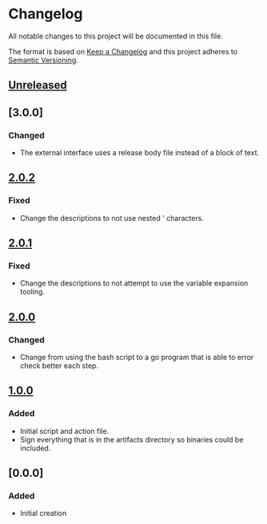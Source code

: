 <!--
SPDX-FileCopyrightText: 2021 Comcast Cable Communications Management, LLC
SPDX-License-Identifier: Apache-2.0
-->
# Changelog
All notable changes to this project will be documented in this file.

The format is based on [Keep a Changelog](http://keepachangelog.com/en/1.0.0/)
and this project adheres to [Semantic Versioning](http://semver.org/spec/v2.0.0.html).

## [Unreleased]

## [3.0.0]
### Changed
- The external interface uses a release body file instead of a block of text.

## [2.0.2]
### Fixed
- Change the descriptions to not use nested ' characters.

## [2.0.1]
### Fixed
- Change the descriptions to not attempt to use the variable expansion tooling.

## [2.0.0]
### Changed
- Change from using the bash script to a go program that is able to error check
  better each step.

## [1.0.0]
### Added
- Initial script and action file.
- Sign everything that is in the artifacts directory so binaries could be included.

## [0.0.0]
### Added
- Initial creation

[Unreleased]: https://github.com/xmidt-org/release-builder-action/compare/v2.0.2...HEAD
[2.0.2]: https://github.com/xmidt-org/release-builder-action/compare/v2.0.1...v2.0.2
[2.0.1]: https://github.com/xmidt-org/release-builder-action/compare/v2.0.0...v2.0.1
[2.0.0]: https://github.com/xmidt-org/release-builder-action/compare/v1.0.0...v2.0.0
[1.0.0]: https://github.com/xmidt-org/release-builder-action/compare/v0.0.0...v1.0.0

